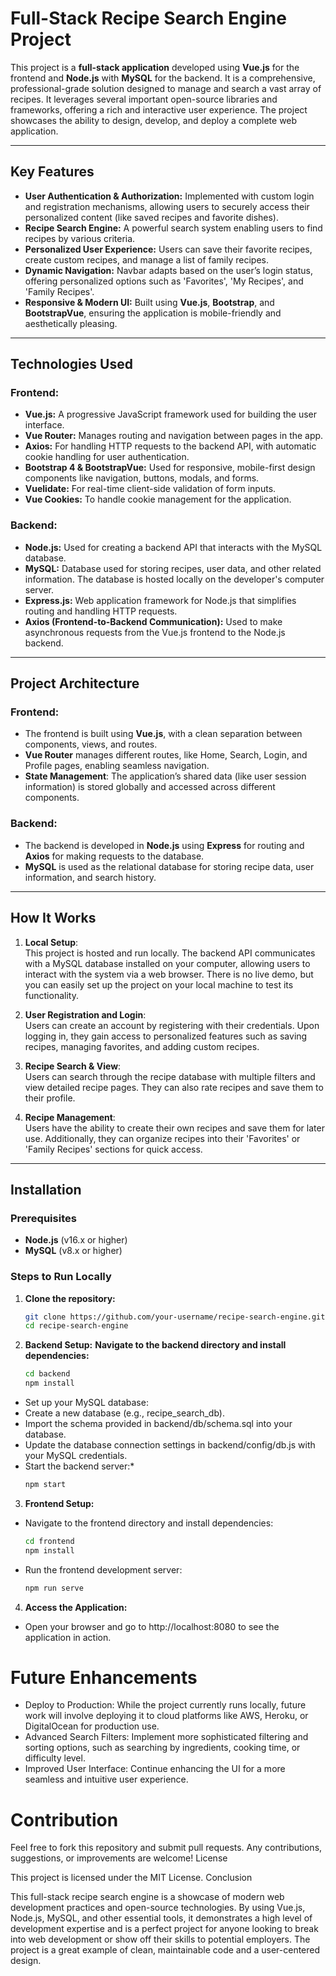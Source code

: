 # Full-Stack Recipe Search Engine Project

This project is a **full-stack application** developed using **Vue.js** for the frontend and **Node.js** with **MySQL** for the backend. It is a comprehensive, professional-grade solution designed to manage and search a vast array of recipes. It leverages several important open-source libraries and frameworks, offering a rich and interactive user experience. The project showcases the ability to design, develop, and deploy a complete web application.

---

## Key Features

- **User Authentication & Authorization:** Implemented with custom login and registration mechanisms, allowing users to securely access their personalized content (like saved recipes and favorite dishes).
- **Recipe Search Engine:** A powerful search system enabling users to find recipes by various criteria.
- **Personalized User Experience:** Users can save their favorite recipes, create custom recipes, and manage a list of family recipes.
- **Dynamic Navigation:** Navbar adapts based on the user’s login status, offering personalized options such as 'Favorites', 'My Recipes', and 'Family Recipes'.
- **Responsive & Modern UI:** Built using **Vue.js**, **Bootstrap**, and **BootstrapVue**, ensuring the application is mobile-friendly and aesthetically pleasing.

---

## Technologies Used

### Frontend:
- **Vue.js:** A progressive JavaScript framework used for building the user interface.
- **Vue Router:** Manages routing and navigation between pages in the app.
- **Axios:** For handling HTTP requests to the backend API, with automatic cookie handling for user authentication.
- **Bootstrap 4 & BootstrapVue:** Used for responsive, mobile-first design components like navigation, buttons, modals, and forms.
- **Vuelidate:** For real-time client-side validation of form inputs.
- **Vue Cookies:** To handle cookie management for the application.

### Backend:
- **Node.js:** Used for creating a backend API that interacts with the MySQL database.
- **MySQL:** Database used for storing recipes, user data, and other related information. The database is hosted locally on the developer's computer server.
- **Express.js:** Web application framework for Node.js that simplifies routing and handling HTTP requests.
- **Axios (Frontend-to-Backend Communication):** Used to make asynchronous requests from the Vue.js frontend to the Node.js backend.

---

## Project Architecture

### Frontend:
- The frontend is built using **Vue.js**, with a clean separation between components, views, and routes.
- **Vue Router** manages different routes, like Home, Search, Login, and Profile pages, enabling seamless navigation.
- **State Management**: The application’s shared data (like user session information) is stored globally and accessed across different components.

### Backend:
- The backend is developed in **Node.js** using **Express** for routing and **Axios** for making requests to the database.
- **MySQL** is used as the relational database for storing recipe data, user information, and search history.

---

## How It Works

1. **Local Setup**:  
   This project is hosted and run locally. The backend API communicates with a MySQL database installed on your computer, allowing users to interact with the system via a web browser. There is no live demo, but you can easily set up the project on your local machine to test its functionality.

2. **User Registration and Login**:  
   Users can create an account by registering with their credentials. Upon logging in, they gain access to personalized features such as saving recipes, managing favorites, and adding custom recipes.

3. **Recipe Search & View**:  
   Users can search through the recipe database with multiple filters and view detailed recipe pages. They can also rate recipes and save them to their profile.

4. **Recipe Management**:  
   Users have the ability to create their own recipes and save them for later use. Additionally, they can organize recipes into their 'Favorites' or 'Family Recipes' sections for quick access.

---

## Installation

### Prerequisites

- **Node.js** (v16.x or higher)
- **MySQL** (v8.x or higher)

### Steps to Run Locally

1. **Clone the repository:**
   ```bash
   git clone https://github.com/your-username/recipe-search-engine.git
   cd recipe-search-engine
2. **Backend Setup:**
**Navigate to the backend directory and install dependencies:**
   ```bash
   cd backend
   npm install
* Set up your MySQL database:
* Create a new database (e.g., recipe_search_db).
* Import the schema provided in backend/db/schema.sql into your database.
* Update the database connection settings in backend/config/db.js with your MySQL credentials.
* Start the backend server:*
   ```bash
   npm start
   ```
3. **Frontend Setup:**
* Navigate to the frontend directory and install dependencies:
   ```bash
   cd frontend
   npm install
* Run the frontend development server:
   ```bash
   npm run serve
   ```
4. **Access the Application:**
* Open your browser and go to http://localhost:8080 to see the application in action.

# Future Enhancements

* Deploy to Production: While the project currently runs locally, future work will involve deploying it to cloud platforms like AWS, Heroku, or DigitalOcean for production use.
* Advanced Search Filters: Implement more sophisticated filtering and sorting options, such as searching by ingredients, cooking time, or difficulty level.
* Improved User Interface: Continue enhancing the UI for a more seamless and intuitive user experience.

# Contribution

Feel free to fork this repository and submit pull requests. Any contributions, suggestions, or improvements are welcome!
License

This project is licensed under the MIT License.
Conclusion

This full-stack recipe search engine is a showcase of modern web development practices and open-source technologies. By using Vue.js, Node.js, MySQL, and other essential tools, it demonstrates a high level of development expertise and is a perfect project for anyone looking to break into web development or show off their skills to potential employers. The project is a great example of clean, maintainable code and a user-centered design.
